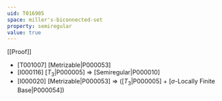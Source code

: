```yaml
---
uid: T016905
space: miller's-biconnected-set
property: semiregular
value: true
---
```

[[Proof]]

* [T001007] [Metrizable|P000053]
* [I000116] [$T_3$|P000005] => [Semiregular|P000010]
* [I000020] [Metrizable|P000053] => ([$T_3$|P000005] + [$\sigma$-Locally Finite Base|P000054])

